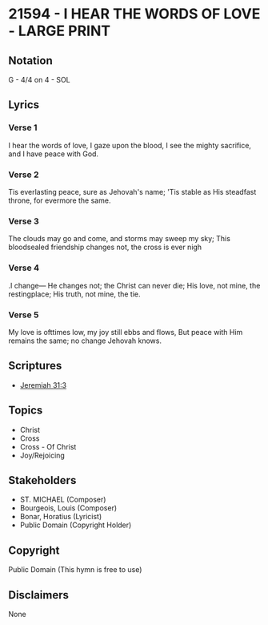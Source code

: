 # 21594 -  I HEAR THE WORDS OF LOVE - LARGE PRINT

## Notation

G - 4/4 on 4 - SOL

## Lyrics

### Verse 1

I hear the words of love, I gaze upon the blood, I see the mighty sacrifice, and I have peace with God.




### Verse 2

Tis everlasting peace, sure as Jehovah's name; 'Tis stable as His steadfast throne, for evermore the same.


### Verse 3

The clouds may go and come, and storms may sweep my sky; This bloodsealed friendship changes not, the cross is ever nigh

### Verse 4

.I change— He changes not; the Christ can never die; His love, not mine, the restingplace; His truth, not mine, the tie.



### Verse 5

My love is ofttimes low, my joy still ebbs and flows, But peace with Him remains the same; no change Jehovah knows.


## Scriptures

- [Jeremiah 31:3](https://www.biblegateway.com/passage/?search=Jeremiah%2031%3A3)

## Topics

- Christ
- Cross
- Cross - Of Christ
- Joy/Rejoicing

## Stakeholders

- ST. MICHAEL (Composer)
- Bourgeois, Louis (Composer)
- Bonar, Horatius (Lyricist)
- Public Domain (Copyright Holder)

## Copyright

Public Domain
(This hymn is free to use)

## Disclaimers

None

